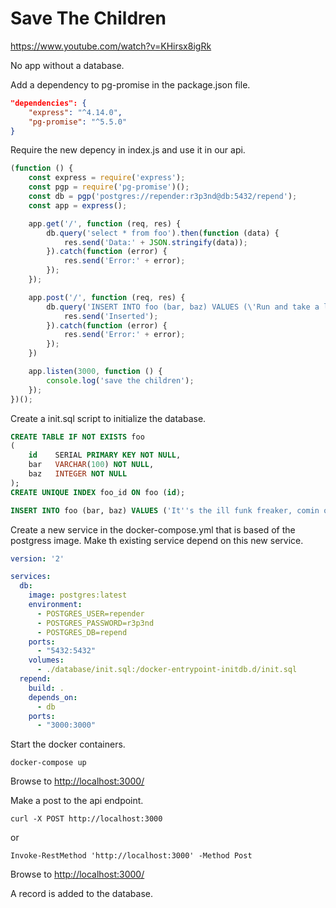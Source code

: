 # Save The Children

https://www.youtube.com/watch?v=KHirsx8igRk

No app without a database.

Add a dependency to pg-promise in the package.json file.

```json
"dependencies": {
    "express": "^4.14.0",
    "pg-promise": "^5.5.0"
}
```

Require the new depency in index.js and use it in our api.

```js
(function () {
    const express = require('express');
    const pgp = require('pg-promise')();
    const db = pgp('postgres://repender:r3p3nd@db:5432/repend');
    const app = express();

    app.get('/', function (req, res) {
        db.query('select * from foo').then(function (data) {
            res.send('Data:' + JSON.stringify(data));
        }).catch(function (error) {
            res.send('Error:' + error);
        });
    });

    app.post('/', function (req, res) {
        db.query('INSERT INTO foo (bar, baz) VALUES (\'Run and take a leak-ah, stay and yo Eureka\', 666);').then(function (data) {
            res.send('Inserted');
        }).catch(function (error) {
            res.send('Error:' + error);
        });
    })

    app.listen(3000, function () {
        console.log('save the children');
    });
})();
```

Create a init.sql script to initialize the database.

```sql
CREATE TABLE IF NOT EXISTS foo
(
    id    SERIAL PRIMARY KEY NOT NULL,
    bar   VARCHAR(100) NOT NULL,
    baz   INTEGER NOT NULL
);
CREATE UNIQUE INDEX foo_id ON foo (id);

INSERT INTO foo (bar, baz) VALUES ('It''s the ill funk freaker, comin out your speaker', 42);
```

Create a new service in the docker-compose.yml that is based of the postgress image. Make th existing service depend on this new service.

```yml
version: '2'

services:
  db:
    image: postgres:latest
    environment:
      - POSTGRES_USER=repender
      - POSTGRES_PASSWORD=r3p3nd
      - POSTGRES_DB=repend
    ports:
      - "5432:5432"
    volumes:
      - ./database/init.sql:/docker-entrypoint-initdb.d/init.sql
  repend:
    build: .
    depends_on:
      - db
    ports:
      - "3000:3000" 
```

Start the docker containers.

```shell
docker-compose up
```

Browse to [http://localhost:3000/](http://localhost:3000/)

Make a post to the api endpoint.

```shell
curl -X POST http://localhost:3000
```

or

```shell
Invoke-RestMethod 'http://localhost:3000' -Method Post
```

Browse to [http://localhost:3000/](http://localhost:3000/)

A record is added to the database.